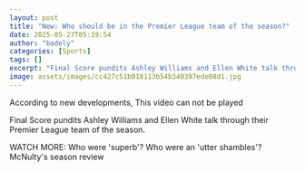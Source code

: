 ```yaml
---
layout: post
title: "New: Who should be in the Premier League team of the season?"
date: 2025-05-27T05:19:54
author: "badely"
categories: [Sports]
tags: []
excerpt: "Final Score pundits Ashley Williams and Ellen White talk through their Premier League team of the season."
image: assets/images/cc427c51b018113b54b340397ede08d1.jpg
---
```


According to new developments, This video can not be played

Final Score pundits Ashley Williams and Ellen White talk through their Premier League team of the season.

WATCH MORE: Who were 'superb'? Who were an 'utter shambles'? McNulty's season review

